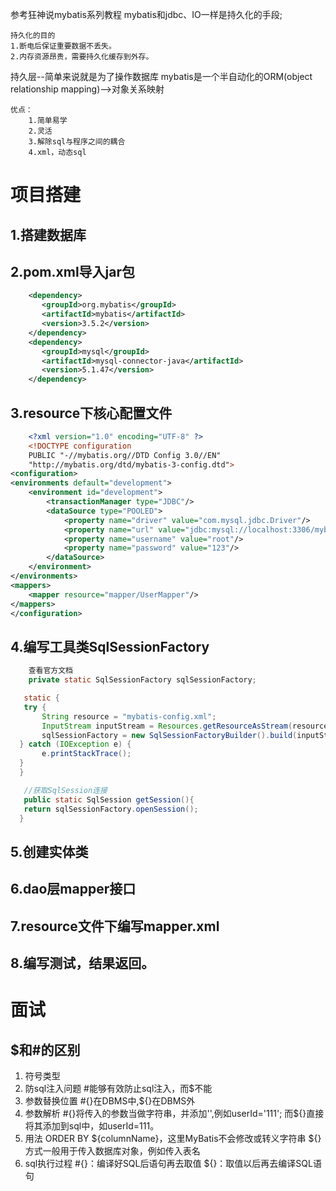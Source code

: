 参考狂神说mybatis系列教程
mybatis和jdbc、IO一样是持久化的手段;
```
持久化的目的
1.断电后保证重要数据不丢失。
2.内存资源昂贵，需要持久化缓存到外存。
```

持久层--简单来说就是为了操作数据库
mybatis是一个半自动化的ORM(object relationship mapping)-->对象关系映射

```
优点：
    1.简单易学
    2.灵活
    3.解除sql与程序之间的耦合
    4.xml，动态sql
```

# 项目搭建
##  1.搭建数据库
##  2.pom.xml导入jar包

```xml
    <dependency>
       <groupId>org.mybatis</groupId>
       <artifactId>mybatis</artifactId>
       <version>3.5.2</version>
    </dependency>
    <dependency>
       <groupId>mysql</groupId>
       <artifactId>mysql-connector-java</artifactId>
       <version>5.1.47</version>
    </dependency>
```

## 3.resource下核心配置文件

```xml
    <?xml version="1.0" encoding="UTF-8" ?>
    <!DOCTYPE configuration
    PUBLIC "-//mybatis.org//DTD Config 3.0//EN"
    "http://mybatis.org/dtd/mybatis-3-config.dtd">
<configuration>
<environments default="development">
    <environment id="development">
        <transactionManager type="JDBC"/>
        <dataSource type="POOLED">
            <property name="driver" value="com.mysql.jdbc.Driver"/>
            <property name="url" value="jdbc:mysql://localhost:3306/mybatis?useUnicode=true&amp;useJDBCCompliantTimezoneShift=true&amp;useLegacyDatetimeCode=false&amp;serverTimezone=GMT%2B8&amp;characterEncoding=UTF8"/>
            <property name="username" value="root"/>
            <property name="password" value="123"/>
        </dataSource>
    </environment>
</environments>
<mappers>
    <mapper resource="mapper/UserMapper"/>
</mappers>
</configuration>
```

## 4.编写工具类SqlSessionFactory

```java
    查看官方文档
    private static SqlSessionFactory sqlSessionFactory;

   static {
   try {
       String resource = "mybatis-config.xml";
       InputStream inputStream = Resources.getResourceAsStream(resource);
       sqlSessionFactory = new SqlSessionFactoryBuilder().build(inputStream);
  } catch (IOException e) {
       e.printStackTrace();
  }
  }

   //获取SqlSession连接
   public static SqlSession getSession(){
   return sqlSessionFactory.openSession();
  }
```
## 5.创建实体类
## 6.dao层mapper接口
## 7.resource文件下编写mapper.xml
## 8.编写测试，结果返回。
# 面试
## $和#的区别
1. 符号类型
2. 防sql注入问题
#能够有效防止sql注入，而$不能
3. 参数替换位置
#{}在DBMS中,${}在DBMS外
4. 参数解析
#{}将传入的参数当做字符串，并添加'',例如userId='111';
而${}直接将其添加到sql中，如userId=111。
5. 用法
ORDER BY ${columnName}，这里MyBatis不会修改或转义字符串
${}方式一般用于传入数据库对象，例如传入表名
6. sql执行过程
#{}：编译好SQL后语句再去取值
${}：取值以后再去编译SQL语句